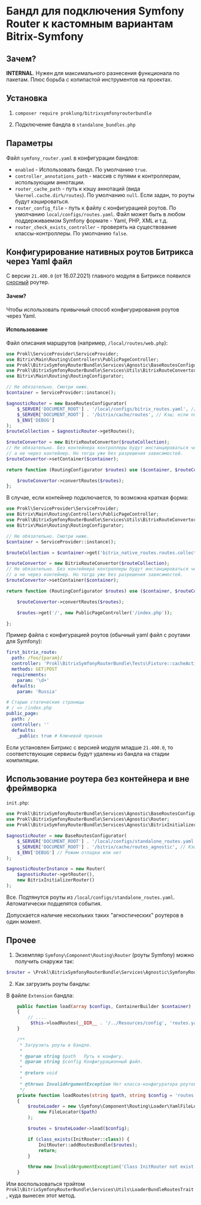 # Бандл для подключения Symfony Router к кастомным вариантам Bitrix-Symfony

## Зачем?

**INTERNAL**. Нужен для максимального разнесения функционала по пакетам. Плюс борьба с копипастой инструментов 
на проектах.

## Установка

1) `composer require proklung/bitrixsymfonyrouterbundle`

2) Подключение бандла в `standalone_bundles.php`

## Параметры

Файл `symfony_router.yaml` в конфигурации бандлов:

- `enabled` - Использовать бандл. По умолчанию `true`.
- `controller_annotations_path` - массив с путями к контроллерам, использующим аннотации. 
- `router_cache_path` - путь к кэшу аннотаций (вида `%kernel.cache.dir%/routes`). По умолчанию `null`. 
   Если задан, то роуты будут кэшироваться. 
- `router_config_file` - путь к файлу с конфигурацией роутов. По умолчанию  `local/configs/routes.yaml`. Файл может быть в любом поддерживаемом Symfony формате - Yaml, PHP, XML и т.д.
- `router_check_exists_controller` - проверять на существование классы-контроллеры. По умолчанию `false`.

## Конфигурирование нативных роутов Битрикса через Yaml файл

С версии `21.400.0` (от 16.07.2021) главного модуля в Битриксе появился [сносный](https://dev.1c-bitrix.ru/learning/course/index.php?COURSE_ID=43&CHAPTER_ID=013764&LESSON_PATH=3913.3516.5062.13764) роутер.

#### Зачем?

Чтобы использовать привычный способ конфигурирования роутов через Yaml.

#### Использование

Файл описания маршрутов (например, `/local/routes/web.php`): 

```php
use Prokl\ServiceProvider\ServiceProvider;
use Bitrix\Main\Routing\Controllers\PublicPageController;
use Prokl\BitrixSymfonyRouterBundle\Services\Agnostic\BaseRoutesConfigurator;
use Prokl\BitrixSymfonyRouterBundle\Services\Utils\BitrixRouteConvertor;
use Bitrix\Main\Routing\RoutingConfigurator;

// Не обязательно. Смотри ниже.
$container = ServiceProvider::instance();

$agnosticRouter = new BaseRoutesConfigurator(
    $_SERVER['DOCUMENT_ROOT'] . '/local/configs/bitrix_routes.yaml', // Конфиг роутов
    $_SERVER['DOCUMENT_ROOT'] . '/bitrix/cache/routes', // Кэш; если null - без кэширования.
    $_ENV['DEBUG']
);
$routeCollection = $agnosticRouter->getRoutes();

$routeConvertor = new BitrixRouteConvertor($routeCollection);
// Не обязательно. Без контейнера контроллеры будут инстанцироваться через new,
// а не через контейнер. Но тогда уже без разрешения зависимостей.
$routeConvertor->setContainer($container);

return function (RoutingConfigurator $routes) use ($container, $routeConvertor, $routeCollection) {

    $routeConvertor->convertRoutes($routes);
};
```

В случае, если контейнер подключается, то возможна краткая форма:

```php
use Prokl\ServiceProvider\ServiceProvider;
use Bitrix\Main\Routing\Controllers\PublicPageController;
use Prokl\BitrixSymfonyRouterBundle\Services\Utils\BitrixRouteConvertor;
use Bitrix\Main\Routing\RoutingConfigurator;

// Не обязательно. Смотри ниже.
$container = ServiceProvider::instance();

$routeCollection = $container->get('bitrix_native_routes.routes.collection');

$routeConvertor = new BitrixRouteConvertor($routeCollection);
// Не обязательно. Без контейнера контроллеры будут инстанцироваться через new,
// а не через контейнер. Но тогда уже без разрешения зависимостей.
$routeConvertor->setContainer($container);

return function (RoutingConfigurator $routes) use ($container, $routeConvertor, $routeCollection) {

    $routeConvertor->convertRoutes($routes);

    $routes->get('/', new PublicPageController('/index.php'));

};
```

Пример файла с конфигурацией роутов (обычный yaml файл с роутами для Symfony):

```yaml
first_bitrix_route:
  path: /foo/{param}/
  controller: 'Prokl\BitrixSymfonyRouterBundle\Tests\Fixture::cacheAction'
  methods: GET|POST
  requirements:
    param: '\d+'
  defaults:
    param: 'Russia'

# Старые статические страницы
# / => /index.php
public_page:
  path: /
  controller: ''
  defaults:
    _public: true # Ключевой признак

```

Если установлен Битрикс с версией модуля младше `21.400.0`, то соответствующие сервисы будут
удалены из бандла на стадии компиляции.

## Использование роутера без контейнера и вне фреймворка

`init.php`:

```php
use Prokl\BitrixSymfonyRouterBundle\Services\Agnostic\BaseRoutesConfigurator;
use Prokl\BitrixSymfonyRouterBundle\Services\Agnostic\Router;
use Prokl\BitrixSymfonyRouterBundle\Services\Agnostic\BitrixInitializerRouter;

$agnosticRouter = new BaseRoutesConfigurator(
    $_SERVER['DOCUMENT_ROOT'] . '/local/configs/standalone_routes.yaml',
    $_SERVER['DOCUMENT_ROOT'] . '/bitrix/cache/routes_agnostic', // Кэш; если null - без кэширования.
    $_ENV['DEBUG'] // Режим отладки или нет
);

$agnosticRouterInstance = new Router(
    $agnosticRouter->getRouter(),
    new BitrixInitializerRouter()
);
```

Все. Подтянутся роуты из `/local/configs/standalone_routes.yaml`. Автоматически подцепятся события.

Допускается наличие нескольких таких "агностических" роутеров в один момент.

## Прочее

1) Экземпляр `Symfony\Component\Routing\Router` (роуты Symfony) можно получить снаружи так:

```php
$router = \Prokl\BitrixSymfonyRouterBundle\Services\Agnostic\SymfonyRoutes::getInstance();
```

2) Как загрузить роуты бандлы:

В файле `Extension` бандла:

```php
    public function load(array $configs, ContainerBuilder $container) : void
    {
        // ....
         $this->loadRoutes(__DIR__ . '/../Resources/config', 'routes.yaml');
    }

    /**
     * Загрузить роуты в бандле.
     *
     * @param string $path   Путь к конфигу.
     * @param string $config Конфигурационный файл.
     *
     * @return void
     *
     * @throws InvalidArgumentException Нет класса-конфигуратора роутов.
     */
    private function loadRoutes(string $path, string $config = 'routes.yaml') : void
    {
        $routeLoader = new \Symfony\Component\Routing\Loader\YamlFileLoader(
            new FileLocator($path)
        );

        $routes = $routeLoader->load($config);

        if (class_exists(InitRouter::class)) {
            InitRouter::addRoutesBundle($routes);
            return;
        }

        throw new InvalidArgumentException('Class InitRouter not exist.');
    }
```

Или воспользоваться трэйтом `Prokl\BitrixSymfonyRouterBundle\Services\Utils\LoaderBundleRoutesTrait`,
куда вынесен этот метод.